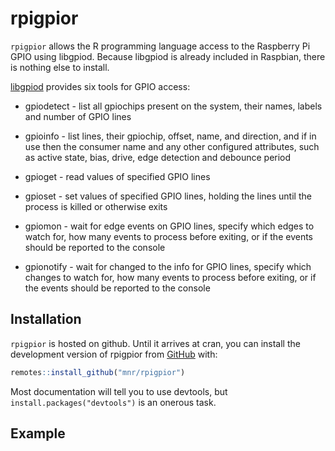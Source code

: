 
<!-- README.md is generated from README.Rmd. Please edit that file -->

# rpigpior

<!-- badges: start -->
<!-- badges: end -->

`rpigpior` allows the R programming language access to the Raspberry Pi
GPIO using libgpiod. Because libgpiod is already included in Raspbian,
there is nothing else to install.

[libgpiod](https://git.kernel.org/pub/scm/libs/libgpiod/libgpiod.git/about/)
provides six tools for GPIO access:

- gpiodetect - list all gpiochips present on the system, their names,
  labels and number of GPIO lines

- gpioinfo - list lines, their gpiochip, offset, name, and direction,
  and if in use then the consumer name and any other configured
  attributes, such as active state, bias, drive, edge detection and
  debounce period

- gpioget - read values of specified GPIO lines

- gpioset - set values of specified GPIO lines, holding the lines until
  the process is killed or otherwise exits

- gpiomon - wait for edge events on GPIO lines, specify which edges to
  watch for, how many events to process before exiting, or if the events
  should be reported to the console

- gpionotify - wait for changed to the info for GPIO lines, specify
  which changes to watch for, how many events to process before exiting,
  or if the events should be reported to the console

## Installation

`rpigpior` is hosted on github. Until it arrives at cran, you can
install the development version of rpigpior from
[GitHub](https://github.com/mnr/rpigpior) with:

``` r
remotes::install_github("mnr/rpigpior")
```

Most documentation will tell you to use devtools, but
`install.packages("devtools")` is an onerous task.

## Example
